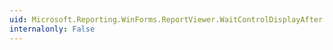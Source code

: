 ```yaml
---
uid: Microsoft.Reporting.WinForms.ReportViewer.WaitControlDisplayAfter
internalonly: False
---
```

